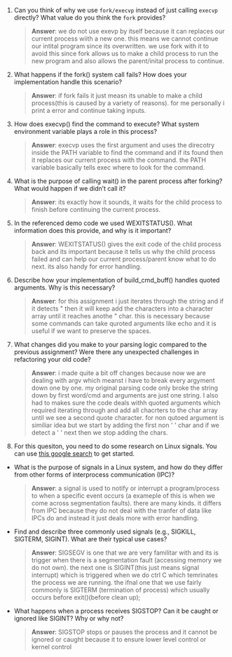 1. Can you think of why we use `fork/execvp` instead of just calling `execvp` directly? What value do you think the `fork` provides?

    > **Answer**:  we do not use exevp by itself because it can replaces our current process wiith a new one. this means we cannot continue our intital program since its overwritten. we use fork with it to avoid this since fork allows us to make a child process to run the new program and also allows the parent/inital process to continue.

2. What happens if the fork() system call fails? How does your implementation handle this scenario?

    > **Answer**:  if fork fails it just measn its unable to make a child process(this is caused by a variety of reasons). for me personally i print a error and continue taking inputs.

3. How does execvp() find the command to execute? What system environment variable plays a role in this process?

    > **Answer**: execvp uses the first argument and uses the direcotry inside the PATH variable to find the command and if its found then it replaces our current process with the command. the PATH variable basically tells exec where to look for the command.

4. What is the purpose of calling wait() in the parent process after forking? What would happen if we didn’t call it?

    > **Answer**: its exactly how it sounds, it waits for the child process to finish before continuing the current process.

5. In the referenced demo code we used WEXITSTATUS(). What information does this provide, and why is it important?

    > **Answer**: WEXITSTATUS() gives the exit code of the child process back and its important because it tells us why the child process failed and can help our current process/parent know what to do next. its also handy for error handling.

6. Describe how your implementation of build_cmd_buff() handles quoted arguments. Why is this necessary?

    > **Answer**:  for this assignment i just iterates through the string and if it detects " then it will keep add the characters into a character array until it reaches anothe " char. this is necessary because some commands can take quroted arguments like echo and it is useful if we want to preserve the spaces.

7. What changes did you make to your parsing logic compared to the previous assignment? Were there any unexpected challenges in refactoring your old code?

    > **Answer**:  i made quite a bit off changes because now we are dealing with argv which meanst i have to break every argyment down one by one. my original parsing code only broke the string down by first word/cmd and arguments are just one string. I also had to makes sure the code deals withh quoted arguments which required iterating through and add all chacrters to the char array until we see a second quote character. for non qutoed argument is similiar idea but we start by adding the first non ' ' char and if we detect a ' ' next then we stop adding the chars.

8. For this quesiton, you need to do some research on Linux signals. You can use [this google search](https://www.google.com/search?q=Linux+signals+overview+site%3Aman7.org+OR+site%3Alinux.die.net+OR+site%3Atldp.org&oq=Linux+signals+overview+site%3Aman7.org+OR+site%3Alinux.die.net+OR+site%3Atldp.org&gs_lcrp=EgZjaHJvbWUyBggAEEUYOdIBBzc2MGowajeoAgCwAgA&sourceid=chrome&ie=UTF-8) to get started.

- What is the purpose of signals in a Linux system, and how do they differ from other forms of interprocess communication (IPC)?

    > **Answer**:  a signal is used to notify or interrupt a program/process to when a specific event occurs (a exameple of this is when we come across segmentation faults). there are many kinds. it differs from IPC because they do not deal with the tranfer of data like IPCs do and instead it just deals more with error handling.

- Find and describe three commonly used signals (e.g., SIGKILL, SIGTERM, SIGINT). What are their typical use cases?

    > **Answer**: SIGSEGV is one that we are very familitar with and its is trigger when there is a segmentation fault (accessing memory we do not own). the next one is SIGINT(this just means signal interrupt) which is triggered when we do ctrl C which temrinates the process we are running. the ifnal one that we use fairly commonly is SIGTERM (termination of process) which usually occurs before exit()(before clean up); 

- What happens when a process receives SIGSTOP? Can it be caught or ignored like SIGINT? Why or why not?

    > **Answer**: SIGSTOP stops or pauses the process and it cannot be ignored or caught because it to ensure lower level control or kernel control
